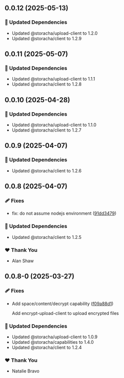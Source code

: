 ## 0.0.12 (2025-05-13)

### 🧱 Updated Dependencies

- Updated @storacha/upload-client to 1.2.0
- Updated @storacha/client to 1.2.9

## 0.0.11 (2025-05-07)

### 🧱 Updated Dependencies

- Updated @storacha/upload-client to 1.1.1
- Updated @storacha/client to 1.2.8

## 0.0.10 (2025-04-28)

### 🧱 Updated Dependencies

- Updated @storacha/upload-client to 1.1.0
- Updated @storacha/client to 1.2.7

## 0.0.9 (2025-04-07)

### 🧱 Updated Dependencies

- Updated @storacha/client to 1.2.6

## 0.0.8 (2025-04-07)

### 🩹 Fixes

- fix: do not assume nodejs environment ([91dd3479](https://github.com/storacha/upload-service/commit/91dd3479))

### 🧱 Updated Dependencies

- Updated @storacha/client to 1.2.5

### ❤️ Thank You

- Alan Shaw

## 0.0.8-0 (2025-03-27)

### 🩹 Fixes

- Add space/content/decrypt capability ([f09a88d1](https://github.com/storacha/upload-service/commit/f09a88d1))

  Add encrypt-upload-client to upload encrypted files

### 🧱 Updated Dependencies

- Updated @storacha/upload-client to 1.0.9
- Updated @storacha/capabilities to 1.4.0
- Updated @storacha/client to 1.2.4

### ❤️ Thank You

- Natalie Bravo